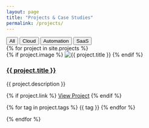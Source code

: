 ```yaml
---
layout: page
title: "Projects & Case Studies"
permalink: /projects/
---
```



<!-- (Optional) Filtering Buttons -->
<div class="filter-buttons">
  <button class="filter-button btn" data-filter="all">All</button>
  <button class="filter-button btn" data-filter="cloud">Cloud</button>
  <button class="filter-button btn" data-filter="automation">Automation</button>
  <button class="filter-button btn" data-filter="saas">SaaS</button>
</div>

<div class="project-grid">
  {% for project in site.projects %}
    <div class="project-item" data-tags="{{ project.tags | join: ' ' | downcase }}">
      {% if project.image %}
        <img src="{{ project.image | relative_url }}" alt="{{ project.title }}">
      {% endif %}
      <h3><a href="{{ project.url | relative_url }}">{{ project.title }}</a></h3>
      <p>{{ project.description }}</p>
      {% if project.link %}
        <a href="{{ project.link }}" class="btn" target="_blank">View Project</a>
      {% endif %}
      <p>
        {% for tag in project.tags %}
          <span class="tag">{{ tag }}</span>
        {% endfor %}
      </p>
    </div>
  {% endfor %}
</div>

<!-- Include the filtering script -->
<script src="/assets/js/filter.js"></script>